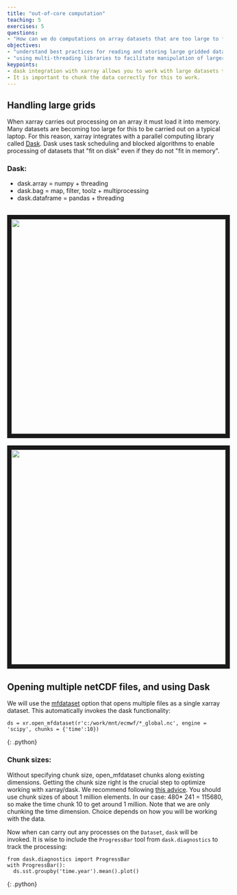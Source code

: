 ```yaml
---
title: "out-of-core computation"
teaching: 5
exercises: 5
questions:
- "How can we do computations on array datasets that are too large to fit into memory on a local machine?"
objectives:
- "understand best practices for reading and storing large gridded datasets"
- "using multi-threading libraries to facilitate manipulation of larger-than-memory grids"
keypoints:
- dask integration with xarray allows you to work with large datasets that "fit on disk" rather than having to "fit in memory".
- It is important to chunk the data correctly for this to work.
---
```


## Handling large grids

When xarray carries out processing on an array it must load it into memory. Many datasets are becoming too large for this to be carried out on a typical laptop. For this reason, xarray integrates with a parallel computing library called [Dask](http://xray.readthedocs.org/en/stable/dask.html). Dask uses task scheduling and blocked algorithms to enable processing of datasets that "fit on disk" even if they do not "fit in memory".

### Dask:
* dask.array = numpy + threading
* dask.bag = map, filter, toolz + multiprocessing
* dask.dataframe = pandas + threading

<br>
<img src="http://dask.pydata.org/en/latest/_images/collections-schedulers.png" width = "500" border = "10">
<br>

<br>
<img src="http://mrocklin.github.com/blog/images/dask/embarrassing.gif" width = "500" border = "10">
<br>

## Opening multiple netCDF files, and using Dask
We will use the [mfdataset](http://xarray.pydata.org/en/stable/generated/xarray.open_mfdataset.html#xarray.open_mfdataset) option that opens multiple files as a single xarray dataset. This automatically invokes the dask functionality:

~~~
ds = xr.open_mfdataset(r'c:/work/mnt/ecmwf/*_global.nc', engine = 'scipy', chunks = {'time':10})
~~~
{: .python}

### Chunk sizes:
Without specifying chunk size, open_mfdataset chunks along existing dimensions. Getting the chunk size right is the crucial step to optimize working with xarray/dask. We recommend following [this advice](http://xarray.pydata.org/en/stable/dask.html?highlight=rechunk#chunking-and-performance). You should use chunk sizes of about 1 million elements. In our case: 480* 241 = 115680, so make the time chunk 10 to get around 1 million. Note that we are only chunking the time dimension. Choice depends on how you will be working with the data.

Now when can carry out any processes on the `Dataset`, `dask` will be invoked. It is wise to include the `ProgressBar` tool from  `dask.diagnostics` to track the processing:

~~~
from dask.diagnostics import ProgressBar
with ProgressBar():
  ds.sst.groupby('time.year').mean().plot()
~~~
{: .python}
